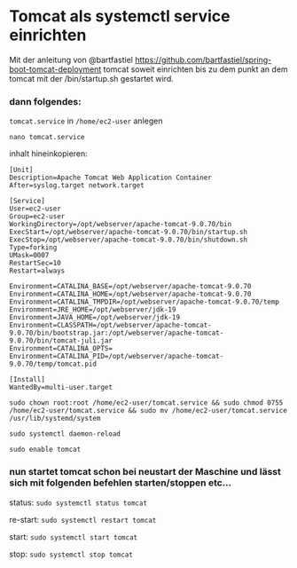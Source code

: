 # Tomcat als systemctl service einrichten

Mit der anleitung von @bartfastiel https://github.com/bartfastiel/spring-boot-tomcat-deployment tomcat 
soweit einrichten bis zu dem punkt an dem tomcat mit der /bin/startup.sh gestartet wird.

### dann folgendes:

`tomcat.service` in `/home/ec2-user` anlegen

`nano tomcat.service`

inhalt hineinkopieren:

```
[Unit]
Description=Apache Tomcat Web Application Container
After=syslog.target network.target

[Service]
User=ec2-user
Group=ec2-user
WorkingDirectory=/opt/webserver/apache-tomcat-9.0.70/bin
ExecStart=/opt/webserver/apache-tomcat-9.0.70/bin/startup.sh
ExecStop=/opt/webserver/apache-tomcat-9.0.70/bin/shutdown.sh
Type=forking
UMask=0007
RestartSec=10
Restart=always

Environment=CATALINA_BASE=/opt/webserver/apache-tomcat-9.0.70
Environment=CATALINA_HOME=/opt/webserver/apache-tomcat-9.0.70
Environment=CATALINA_TMPDIR=/opt/webserver/apache-tomcat-9.0.70/temp
Environment=JRE_HOME=/opt/webserver/jdk-19
Environment=JAVA_HOME=/opt/webserver/jdk-19
Environment=CLASSPATH=/opt/webserver/apache-tomcat-9.0.70/bin/bootstrap.jar:/opt/webserver/apache-tomcat-9.0.70/bin/tomcat-juli.jar
Environment=CATALINA_OPTS=
Environment=CATALINA_PID=/opt/webserver/apache-tomcat-9.0.70/temp/tomcat.pid

[Install]
WantedBy=multi-user.target
```

`sudo chown root:root /home/ec2-user/tomcat.service && sudo chmod 0755 /home/ec2-user/tomcat.service && sudo mv /home/ec2-user/tomcat.service /usr/lib/systemd/system`

`sudo systemctl daemon-reload`

`sudo enable tomcat`

### nun startet tomcat schon bei neustart der Maschine und lässt sich mit folgenden befehlen starten/stoppen etc...

status:
`sudo systemctl status tomcat`

re-start:
`sudo systemctl restart tomcat`

start:
`sudo systemctl start tomcat`

stop:
`sudo systemctl stop tomcat`